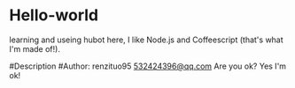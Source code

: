 # Hello-world
learning and useing
hubot here, I like Node.js and Coffeescript (that's what I'm made of!).


#Description
#Author: renzituo95 <532424396@qq.com>
Are you ok?
Yes I'm ok!
